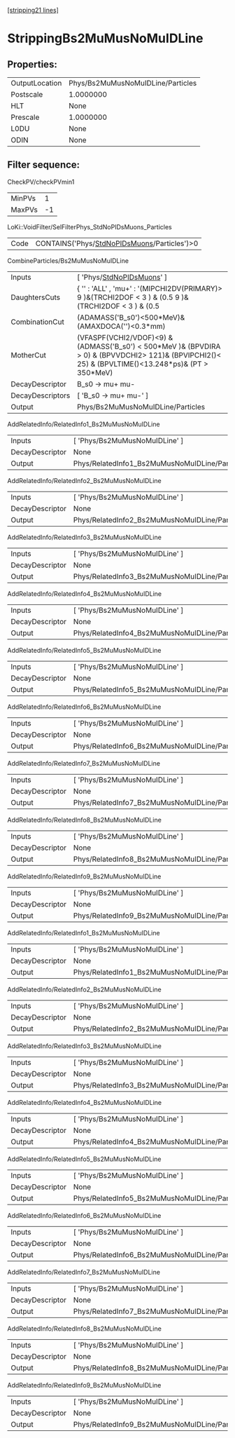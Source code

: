 [[stripping21 lines]](./stripping21-index)

# StrippingBs2MuMusNoMuIDLine

## Properties:

|                |                                   |
|----------------|-----------------------------------|
| OutputLocation | Phys/Bs2MuMusNoMuIDLine/Particles |
| Postscale      | 1.0000000                         |
| HLT            | None                              |
| Prescale       | 1.0000000                         |
| L0DU           | None                              |
| ODIN           | None                              |

## Filter sequence:

CheckPV/checkPVmin1

|        |     |
|--------|-----|
| MinPVs | 1   |
| MaxPVs | -1  |

LoKi::VoidFilter/SelFilterPhys_StdNoPIDsMuons_Particles

|      |                                                                                              |
|------|----------------------------------------------------------------------------------------------|
| Code | CONTAINS('Phys/[StdNoPIDsMuons](./stripping21-commonparticles-stdnopidsmuons)/Particles')\>0 |

CombineParticles/Bs2MuMusNoMuIDLine

|                  |                                                                                                                                                              |
|------------------|--------------------------------------------------------------------------------------------------------------------------------------------------------------|
| Inputs           | [ 'Phys/[StdNoPIDsMuons](./stripping21-commonparticles-stdnopidsmuons)' ]                                                                                  |
| DaughtersCuts    | { '' : 'ALL' , 'mu+' : '(MIPCHI2DV(PRIMARY)\> 9 )&(TRCHI2DOF \< 3 ) & (0.5 9 )&(TRCHI2DOF \< 3 ) & (0.5                                                      |
| CombinationCut   | (ADAMASS('B_s0')\<500\*MeV)& (AMAXDOCA('')\<0.3\*mm)                                                                                                         |
| MotherCut        | (VFASPF(VCHI2/VDOF)\<9) & (ADMASS('B_s0') \< 500\*MeV )& (BPVDIRA \> 0) & (BPVVDCHI2\> 121)& (BPVIPCHI2()\< 25) & (BPVLTIME()\<13.248\*ps)& (PT \> 350\*MeV) |
| DecayDescriptor  | B_s0 -\> mu+ mu-                                                                                                                                             |
| DecayDescriptors | [ 'B_s0 -\> mu+ mu-' ]                                                                                                                                     |
| Output           | Phys/Bs2MuMusNoMuIDLine/Particles                                                                                                                            |

AddRelatedInfo/RelatedInfo1_Bs2MuMusNoMuIDLine

|                 |                                                |
|-----------------|------------------------------------------------|
| Inputs          | [ 'Phys/Bs2MuMusNoMuIDLine' ]                |
| DecayDescriptor | None                                           |
| Output          | Phys/RelatedInfo1_Bs2MuMusNoMuIDLine/Particles |

AddRelatedInfo/RelatedInfo2_Bs2MuMusNoMuIDLine

|                 |                                                |
|-----------------|------------------------------------------------|
| Inputs          | [ 'Phys/Bs2MuMusNoMuIDLine' ]                |
| DecayDescriptor | None                                           |
| Output          | Phys/RelatedInfo2_Bs2MuMusNoMuIDLine/Particles |

AddRelatedInfo/RelatedInfo3_Bs2MuMusNoMuIDLine

|                 |                                                |
|-----------------|------------------------------------------------|
| Inputs          | [ 'Phys/Bs2MuMusNoMuIDLine' ]                |
| DecayDescriptor | None                                           |
| Output          | Phys/RelatedInfo3_Bs2MuMusNoMuIDLine/Particles |

AddRelatedInfo/RelatedInfo4_Bs2MuMusNoMuIDLine

|                 |                                                |
|-----------------|------------------------------------------------|
| Inputs          | [ 'Phys/Bs2MuMusNoMuIDLine' ]                |
| DecayDescriptor | None                                           |
| Output          | Phys/RelatedInfo4_Bs2MuMusNoMuIDLine/Particles |

AddRelatedInfo/RelatedInfo5_Bs2MuMusNoMuIDLine

|                 |                                                |
|-----------------|------------------------------------------------|
| Inputs          | [ 'Phys/Bs2MuMusNoMuIDLine' ]                |
| DecayDescriptor | None                                           |
| Output          | Phys/RelatedInfo5_Bs2MuMusNoMuIDLine/Particles |

AddRelatedInfo/RelatedInfo6_Bs2MuMusNoMuIDLine

|                 |                                                |
|-----------------|------------------------------------------------|
| Inputs          | [ 'Phys/Bs2MuMusNoMuIDLine' ]                |
| DecayDescriptor | None                                           |
| Output          | Phys/RelatedInfo6_Bs2MuMusNoMuIDLine/Particles |

AddRelatedInfo/RelatedInfo7_Bs2MuMusNoMuIDLine

|                 |                                                |
|-----------------|------------------------------------------------|
| Inputs          | [ 'Phys/Bs2MuMusNoMuIDLine' ]                |
| DecayDescriptor | None                                           |
| Output          | Phys/RelatedInfo7_Bs2MuMusNoMuIDLine/Particles |

AddRelatedInfo/RelatedInfo8_Bs2MuMusNoMuIDLine

|                 |                                                |
|-----------------|------------------------------------------------|
| Inputs          | [ 'Phys/Bs2MuMusNoMuIDLine' ]                |
| DecayDescriptor | None                                           |
| Output          | Phys/RelatedInfo8_Bs2MuMusNoMuIDLine/Particles |

AddRelatedInfo/RelatedInfo9_Bs2MuMusNoMuIDLine

|                 |                                                |
|-----------------|------------------------------------------------|
| Inputs          | [ 'Phys/Bs2MuMusNoMuIDLine' ]                |
| DecayDescriptor | None                                           |
| Output          | Phys/RelatedInfo9_Bs2MuMusNoMuIDLine/Particles |

AddRelatedInfo/RelatedInfo1_Bs2MuMusNoMuIDLine

|                 |                                                |
|-----------------|------------------------------------------------|
| Inputs          | [ 'Phys/Bs2MuMusNoMuIDLine' ]                |
| DecayDescriptor | None                                           |
| Output          | Phys/RelatedInfo1_Bs2MuMusNoMuIDLine/Particles |

AddRelatedInfo/RelatedInfo2_Bs2MuMusNoMuIDLine

|                 |                                                |
|-----------------|------------------------------------------------|
| Inputs          | [ 'Phys/Bs2MuMusNoMuIDLine' ]                |
| DecayDescriptor | None                                           |
| Output          | Phys/RelatedInfo2_Bs2MuMusNoMuIDLine/Particles |

AddRelatedInfo/RelatedInfo3_Bs2MuMusNoMuIDLine

|                 |                                                |
|-----------------|------------------------------------------------|
| Inputs          | [ 'Phys/Bs2MuMusNoMuIDLine' ]                |
| DecayDescriptor | None                                           |
| Output          | Phys/RelatedInfo3_Bs2MuMusNoMuIDLine/Particles |

AddRelatedInfo/RelatedInfo4_Bs2MuMusNoMuIDLine

|                 |                                                |
|-----------------|------------------------------------------------|
| Inputs          | [ 'Phys/Bs2MuMusNoMuIDLine' ]                |
| DecayDescriptor | None                                           |
| Output          | Phys/RelatedInfo4_Bs2MuMusNoMuIDLine/Particles |

AddRelatedInfo/RelatedInfo5_Bs2MuMusNoMuIDLine

|                 |                                                |
|-----------------|------------------------------------------------|
| Inputs          | [ 'Phys/Bs2MuMusNoMuIDLine' ]                |
| DecayDescriptor | None                                           |
| Output          | Phys/RelatedInfo5_Bs2MuMusNoMuIDLine/Particles |

AddRelatedInfo/RelatedInfo6_Bs2MuMusNoMuIDLine

|                 |                                                |
|-----------------|------------------------------------------------|
| Inputs          | [ 'Phys/Bs2MuMusNoMuIDLine' ]                |
| DecayDescriptor | None                                           |
| Output          | Phys/RelatedInfo6_Bs2MuMusNoMuIDLine/Particles |

AddRelatedInfo/RelatedInfo7_Bs2MuMusNoMuIDLine

|                 |                                                |
|-----------------|------------------------------------------------|
| Inputs          | [ 'Phys/Bs2MuMusNoMuIDLine' ]                |
| DecayDescriptor | None                                           |
| Output          | Phys/RelatedInfo7_Bs2MuMusNoMuIDLine/Particles |

AddRelatedInfo/RelatedInfo8_Bs2MuMusNoMuIDLine

|                 |                                                |
|-----------------|------------------------------------------------|
| Inputs          | [ 'Phys/Bs2MuMusNoMuIDLine' ]                |
| DecayDescriptor | None                                           |
| Output          | Phys/RelatedInfo8_Bs2MuMusNoMuIDLine/Particles |

AddRelatedInfo/RelatedInfo9_Bs2MuMusNoMuIDLine

|                 |                                                |
|-----------------|------------------------------------------------|
| Inputs          | [ 'Phys/Bs2MuMusNoMuIDLine' ]                |
| DecayDescriptor | None                                           |
| Output          | Phys/RelatedInfo9_Bs2MuMusNoMuIDLine/Particles |
